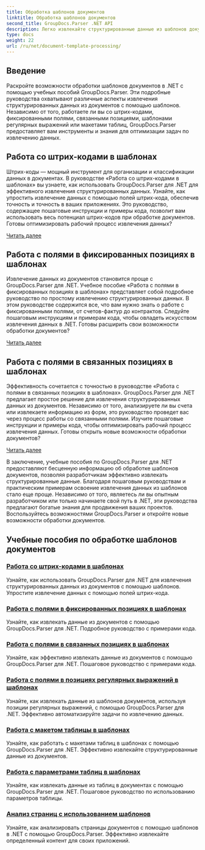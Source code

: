 ```yaml
---
title: Обработка шаблонов документов
linktitle: Обработка шаблонов документов
second_title: GroupDocs.Parser .NET API
description: Легко извлекайте структурированные данные из шаблонов документов с помощью GroupDocs.Parser для .NET. Научитесь работать со штрих-кодами, полями, регулярными выражениями и макетами таблиц.
type: docs
weight: 22
url: /ru/net/document-template-processing/
---
```


## Введение

Раскройте возможности обработки шаблонов документов в .NET с помощью учебных пособий GroupDocs.Parser. Эти подробные руководства охватывают различные аспекты извлечения структурированных данных из документов с помощью шаблонов. Независимо от того, работаете ли вы со штрих-кодами, фиксированными полями, связанными позициями, шаблонами регулярных выражений или макетами таблиц, GroupDocs.Parser предоставляет вам инструменты и знания для оптимизации задач по извлечению данных.

## Работа со штрих-кодами в шаблонах

Штрих-коды — мощный инструмент для организации и классификации данных в документах. В руководстве «Работа со штрих-кодами в шаблонах» вы узнаете, как использовать GroupDocs.Parser для .NET для эффективного извлечения структурированных данных. Узнайте, как упростить извлечение данных с помощью полей штрих-кода, обеспечив точность и точность в ваших приложениях. Это руководство, содержащее пошаговые инструкции и примеры кода, позволит вам использовать весь потенциал штрих-кодов при обработке документов. Готовы оптимизировать рабочий процесс извлечения данных?

[Читать далее](./working-with-barcodes-in-templates/)

## Работа с полями в фиксированных позициях в шаблонах

Извлечение данных из документов становится проще с GroupDocs.Parser для .NET. Учебное пособие «Работа с полями в фиксированных позициях в шаблонах» представляет собой подробное руководство по простому извлечению структурированных данных. В этом руководстве содержится все, что вам нужно знать о работе с фиксированными полями, от счетов-фактур до контрактов. Следуйте пошаговым инструкциям и примерам кода, чтобы овладеть искусством извлечения данных в .NET. Готовы расширить свои возможности обработки документов?

[Читать далее](./working-with-fields-at-fixed-positions-in-templates/)

## Работа с полями в связанных позициях в шаблонах

Эффективность сочетается с точностью в руководстве «Работа с полями в связанных позициях в шаблонах». GroupDocs.Parser для .NET предлагает простое решение для извлечения структурированных данных из документов. Независимо от того, анализируете ли вы счета или извлекаете информацию из форм, это руководство проведет вас через процесс работы со связанными полями. Изучите пошаговые инструкции и примеры кода, чтобы оптимизировать рабочий процесс извлечения данных. Готовы открыть новые возможности обработки документов?

[Читать далее](./working-with-fields-at-linked-positions-in-templates/)

В заключение, учебные пособия по GroupDocs.Parser для .NET предоставляют бесценную информацию об обработке шаблонов документов, позволяя разработчикам эффективно извлекать структурированные данные. Благодаря пошаговым руководствам и практическим примерам освоение извлечения данных из шаблонов стало еще проще. Независимо от того, являетесь ли вы опытным разработчиком или только начинаете свой путь в .NET, эти руководства предлагают богатые знания для продвижения ваших проектов. Воспользуйтесь возможностями GroupDocs.Parser и откройте новые возможности обработки документов.

## Учебные пособия по обработке шаблонов документов
### [Работа со штрих-кодами в шаблонах](./working-with-barcodes-in-templates/)
Узнайте, как использовать GroupDocs.Parser для .NET для извлечения структурированных данных из документов с помощью шаблонов. Упростите извлечение данных с помощью полей штрих-кода.
### [Работа с полями в фиксированных позициях в шаблонах](./working-with-fields-at-fixed-positions-in-templates/)
Узнайте, как извлекать данные из документов с помощью GroupDocs.Parser для .NET. Подробное руководство с примерами кода.
### [Работа с полями в связанных позициях в шаблонах](./working-with-fields-at-linked-positions-in-templates/)
Узнайте, как эффективно извлекать данные из документов с помощью GroupDocs.Parser для .NET. Пошаговое руководство с примерами кода.
### [Работа с полями в позициях регулярных выражений в шаблонах](./working-with-fields-at-regex-positions-in-templates/)
Узнайте, как извлекать данные из шаблонов документов, используя позиции регулярных выражений, с помощью GroupDocs.Parser для .NET. Эффективно автоматизируйте задачи по извлечению данных.
### [Работа с макетом таблицы в шаблонах](./working-with-table-layout-in-templates/)
Узнайте, как работать с макетами таблиц в шаблонах с помощью GroupDocs.Parser для .NET. Эффективно извлекайте структурированные данные из документов.
### [Работа с параметрами таблиц в шаблонах](./working-with-table-parameters-in-templates/)
Узнайте, как извлекать данные из таблиц в документах с помощью GroupDocs.Parser для .NET. Пошаговое руководство по использованию параметров таблицы.
### [Анализ страниц с использованием шаблонов](./parse-pages-using-templates/)
Узнайте, как анализировать страницы документов с помощью шаблонов в .NET с помощью GroupDocs.Parser. Эффективно извлекайте определенный контент для своих приложений.